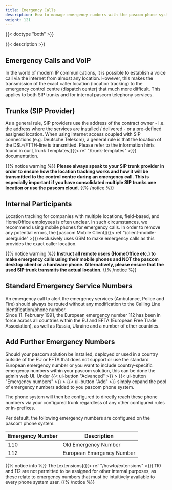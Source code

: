 ```yaml
---
title: Emergency Calls
description: How to manage emergency numbers with the pascom phone system and ensure that the correct location is transmitted to the control centre.
weight: 121
---
```


{{< doctype "both"  >}}

{{< description >}}

## Emergency Calls and VoIP

In the world of modern IP communications, it is possible to establish a voice call via the internet from almost any location. However, this makes the transmission of the exact caller location (location tracking) to the emergency control centre (dispatch center) that much more difficult. 
This applies to both SIP trunks and for internal pascom telephony services.

## Trunks (SIP Provider)

As a general rule, SIP providers use the address of the contract owner - i.e. the address where the services are installed / delivered - or a pre-defined assigned location. 
When using internet access coupled with SIP connections (e.g. Deutsche Telekom), a general rule is that the location of the DSL-/FTTH-line is transmitted. Please refer to the information hints found in our [Trunk Templates]({{< ref "/trunk-templates" >}}) documentation. 

{{% notice warning %}}
**Please always speak to your SIP trunk provider in order to ensure how the location tracking works and how it will be transmitted to the control centre during an emergency call. This is especially important if you have consolidated multiple SIP trunks one location or use the pascom cloud.**
{{% /notice %}}

## Internal Participants

Location tracking for companies with multiple locations, field-based, and HomeOffice employees is often unclear. In such circumstances, we recommend using mobile phones for emergency calls. 
In order to remove any potential errors, the [pascom Mobile Client]({{< ref "/client-mobile-userguide" >}}) exclusively uses GSM to make emergency calls as this provides the exact caller location. 

{{% notice warning %}}
**Instruct all remote users (HomeOffice etc.) to make emergency calls using their mobile phones and NOT the pascom desktop client or a hardware phone. Alternatively, please ensure that the used SIP trunk transmits the actual location.**
{{% /notice %}}

## Standard Emergency Service Numbers

An emergency call to alert the emergency services (Ambulance, Police and Fire) should always be routed without any modification to the Calling Line Identification/phone number.  
Since 11. February 1991, the European emergency number 112 has been in force across all countries within the EU and EFTA (European Free Trade Association), as well as Russia, Ukraine and a number of other countries.

## Add Further Emergency Numbers

Should your pascom solution be installed, deployed or used in a country outside of the EU or EFTA that does not support or use the standard European emergency number or you want to include country-specific emergency numbers within your pascom solution, this can be done the admin web UI. Under {{< ui-button "Advanced" >}} > {{< ui-button "Emergency numbers" >}} > {{< ui-button "Add" >}} simply expand the pool of emergency numbers added to you pascom phone system.

The phone system will then be configured to directly reach these phone numbers via your configured trunk regardless of any other configured rules or in-prefixes. 

Per default, the following emergency numbers are configured on the pascom phone system:

|Emergency Number|Description|
|---|---|
|110|Old Emergency Number|
|112|European Emergency Number|

{{% notice info %}}
The [extensions]({{< ref "/howto/extensions" >}}) 110 and 112 are not permitted to be assigned for other internal purposes, as these relate to emergency numbers that must be intuitively available to every phone system user.
{{% /notice %}}
